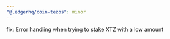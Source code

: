 ```yaml
---
"@ledgerhq/coin-tezos": minor
---
```


fix: Error handling when trying to stake XTZ with a low amount
